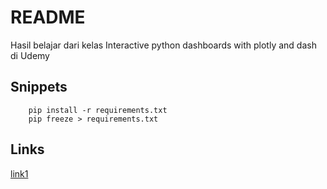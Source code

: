 # README

Hasil belajar dari kelas Interactive python dashboards with plotly and dash di Udemy

## Snippets

```
    pip install -r requirements.txt
    pip freeze > requirements.txt
```

## Links
[link1](https://medium.com/python-pandemonium/better-python-dependency-and-package-management-b5d8ea29dff1)